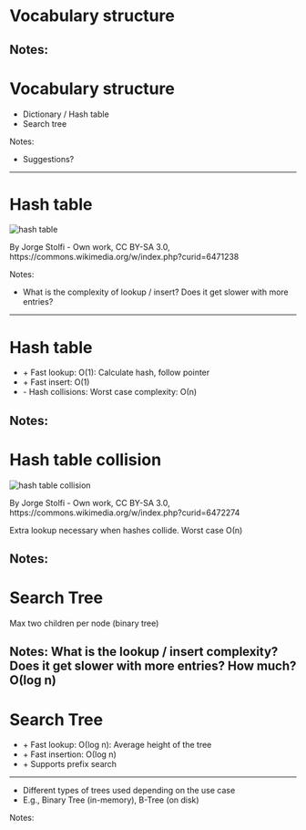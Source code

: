 # Vocabulary structure

Notes:
---
# Vocabulary structure

* <!-- .element: class="fragment" --> Dictionary / Hash table
* <!-- .element: class="fragment" --> Search tree

Notes:
* Suggestions?
---
# Hash table

![hash table](../images/hash-table.svg) <!-- .element: class="stretch" style="width: 50%;" -->

<!-- .element: style="font-size: small;" --> By Jorge Stolfi - Own work, CC BY-SA 3.0, https://commons.wikimedia.org/w/index.php?curid=6471238

Notes:
* What is the complexity of lookup / insert? Does it get slower with more entries?
---
# Hash table

* \+ Fast lookup: &Omicron;(1): Calculate hash, follow pointer
* \+ Fast insert: &Omicron;(1)
* \- Hash collisions: Worst case complexity: &Omicron;(n)

<!-- .element: style="list-style-type: none;" -->

Notes:
---
# Hash table collision

![hash table collision](../images/hash-table-collision.svg) <!-- .element: class="stretch" style="width: 60%;" -->

<!-- .element: style="font-size: small;" --> By Jorge Stolfi - Own work, CC BY-SA 3.0, https://commons.wikimedia.org/w/index.php?curid=6472274

Extra lookup necessary when hashes collide. Worst case &Omicron;(n)

Notes:
---
<h1>Search Tree</h1>

Max two children per node (binary tree)

<script class="tree" type="application/json">
    {
        "name": "<root>",
        "children": [
            {
                "name": "A-M",
                "children": [
                    {
                        "name": "Austr",
                        "children": [
                            {
                                "name": "Australia"
                            },
                            {
                                "name": "Austria"
                            }
                        ]
                    },
                    {
                        "name": "China"
                    }
                ]
            },
            {
                "name": "N-Z",
                "children": [
                    {
                        "name": "Norway"
                    },
                    {
                        "name": "Russia"
                    }
                ]
            }
        ]
    }
</script>

Notes: 
What is the lookup / insert complexity? Does it get slower with more entries? How much? Ο(log n)
---
# Search Tree

* \+ Fast lookup: &Omicron;(log n): Average height of the tree
* \+ Fast insertion: &Omicron;(log n)
* \+ Supports prefix search

<!-- .element: style="list-style-type: none;" -->

***

* Different types of trees used depending on the use case
* E.g., Binary Tree (in-memory), B-Tree (on disk)


Notes:
